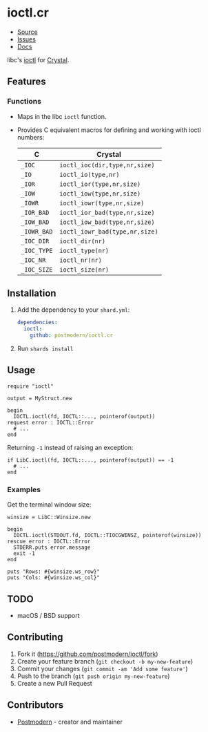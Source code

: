 # ioctl.cr

* [Source](https://github.com/postmodern/ioctl.cr)
* [Issues](https://github.com/postmodern/ioctl.cr/issues)
* [Docs](https://postmodern.github.io/docs/ioctrl.cr/)

libc's [ioctl] for [Crystal][crystal].

## Features

### Functions

* Maps in the libc `ioctl` function.
* Provides C equivalent macros for defining and working with ioctl numbers:

  | C           | Crystal                       |
  |-------------|-------------------------------|
  | `_IOC`      | `ioctl_ioc(dir,type,nr,size)` |
  | `_IO`       | `ioctl_io(type,nr)`           |
  | `_IOR`      | `ioctl_ior(type,nr,size)`     |
  | `_IOW`      | `ioctl_iow(type,nr,size)`     |
  | `_IOWR`     | `ioctl_iowr(type,nr,size)`    |
  | `_IOR_BAD`  | `ioctl_ior_bad(type,nr,size)` |
  | `_IOW_BAD`  | `ioctl_iow_bad(type,nr,size)` |
  | `_IOWR_BAD` | `ioctl_iowr_bad(type,nr,size)`|
  | `_IOC_DIR`  | `ioctl_dir(nr)`               |
  | `_IOC_TYPE` | `ioctl_type(nr)`              |
  | `_IOC_NR`   | `ioctl_nr(nr)`                |
  | `_IOC_SIZE` | `ioctl_size(nr)`              |

## Installation

1. Add the dependency to your `shard.yml`:

   ```yaml
   dependencies:
     ioctl:
       github: postmodern/ioctl.cr
   ```

2. Run `shards install`

## Usage

```crystal
require "ioctl"

output = MyStruct.new

begin
  IOCTL.ioctl(fd, IOCTL::..., pointerof(output))
request error : IOCTL::Error
  # ...
end
```

Returning `-1` instead of raising an exception:

```crystal
if LibC.ioctl(fd, IOCTL::..., pointerof(output)) == -1
  # ...
end
```

### Examples

Get the terminal window size:

```crystal
winsize = LibC::Winsize.new

begin
  IOCTL.ioctl(STDOUT.fd, IOCTL::TIOCGWINSZ, pointerof(winsize))
rescue error : IOCTL::Error
  STDERR.puts error.message
  exit -1
end

puts "Rows: #{winsize.ws_row}"
puts "Cols: #{winsize.ws_col}"
```

## TODO

* macOS / BSD support

## Contributing

1. Fork it (<https://github.com/postmodern/ioctl/fork>)
2. Create your feature branch (`git checkout -b my-new-feature`)
3. Commit your changes (`git commit -am 'Add some feature'`)
4. Push to the branch (`git push origin my-new-feature`)
5. Create a new Pull Request

## Contributors

- [Postmodern](https://github.com/postmodern) - creator and maintainer

[ioctl]: http://man7.org/linux/man-pages/man2/ioctl.2.html
[crystal]: https://crystal-lang.org/
